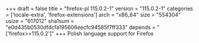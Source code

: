 +++
draft = false
title = "firefox-pl 115.0.2-1"
version = "115.0.2-1"
categories = ['locale-extra', 'firefox-extensions']
arch = "x86_64"
size = "554304"
usize = "617012"
sha1sum = "e0d435b0530dfdcfa195606eecfc94585f7ff333"
depends = "['firefox>=115.0.2']"
+++
Polish language support for Firefox
